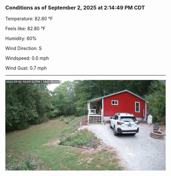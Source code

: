 ### Conditions as of September 2, 2025 at 2:14:49 PM CDT 

Temperature: 82.80 &deg;F

Feels like: 82.80 &deg;F

Humidity: 60%

Wind Direction: S

Windspeed: 0.0 mph

Wind Gust: 0.7 mph

---

<img src="./images/latest.jpeg"/>

